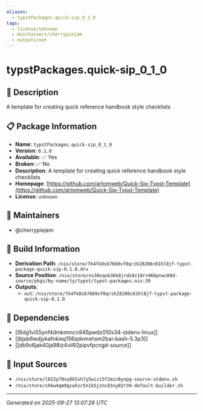 ```yaml
---
aliases:
  - typstPackages.quick-sip_0_1_0
tags:
  - license/unknown
  - maintainers/cherrypiejam
  - outputs/out
---
```


# typstPackages.quick-sip_0_1_0

## 📝 Description

A template for creating quick reference handbook style checklists

## 📋 Package Information

- **Name**: `typstPackages.quick-sip_0_1_0`
- **Version**: `0.1.0`
- **Available**: ✅ Yes
- **Broken**: ✅ No
- **Description**: A template for creating quick reference handbook style checklists
- **Homepage**: [https://github.com/artomweb/Quick-Sip-Typst-Template](https://github.com/artomweb/Quick-Sip-Typst-Template)
- **License**: `unknown`
## 👥 Maintainers

- @cherrypiejam


## 🔧 Build Information

- **Derivation Path**: `/nix/store/7k4fk8sb76b9vf0qrzk28206c61hl8jf-typst-package-quick-sip-0.1.0.drv`
- **Source Position**: `/nix/store/ns30sqxb36k8jrds8z18rv96bpnwc60d-source/pkgs/by-name/ty/typst/typst-packages.nix:39`
- **Outputs**:
  - `out`:  `/nix/store/7k4fk8sb76b9vf0qrzk28206c61hl8jf-typst-package-quick-sip-0.1.0`

## 🔗 Dependencies

- [[6dg1vi55ynf4dmkmmcn945pwdz010s34-stdenv-linux]]
- [[bjsb6wdjykafnkixq156qdvmxhsm2bai-bash-5.3p3]]
- [[db9v6jak40ja98iz4vil92pipvfpcngd-source]]

## 📁 Input Sources

- `/nix/store/l622p70vy8k5sh7y5wizi5f2mic6ynpg-source-stdenv.sh`
- `/nix/store/shkw4qm9qcw5sc5n1k5jznc83ny02r39-default-builder.sh`

---
*Generated on 2025-09-27 13:07:26 UTC*
